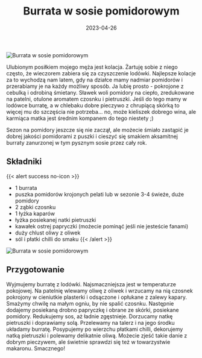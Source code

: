 ﻿---
title: "Burrata w sosie pomidorowym"
date: 2023-04-26
categories:
- dania główne
tags:
- burrata
- ser
- bez glutenu
- pomidory
- wegetariańskie
thumbnailImagePosition: "top"
---
![Burrata w sosie pomidorowym](/img/Burrata-w-sosie-pomidorowym/Burrata-w-sosie-pomidorowym-1.JPG)

Ulubionym posiłkiem mojego męża jest kolacja. Żartuję sobie z niego często, że wieczorem zabiera się za czyszczenie lodówki. Najlepsze kolacje za to wychodzą nam latem, gdy na działce mamy nadmiar pomidorów i przerabiamy je na każdy możliwy sposób. Ja lubię prosto - pokrojone z cebulką i odrobiną śmietany. Sławek woli pomidory na ciepło, zredukowane na patelni, otulone aromatem czosnku i pietruszki. Jeśli do tego mamy w lodówce burratę, a w chlebaku dobre pieczywo z chrupiącą skórką to więcej mu do szczęścia nie potrzeba... no, może kieliszek dobrego wina, ale karmiąca matka jest średnim kompanem do tego niestety ;) 
<!--more-->
Sezon na pomidory jeszcze się nie zaczął, ale możecie śmiało zastąpić je dobrej jakości pomidorami z puszki i cieszyć się smakiem aksamitnej burraty zanurzonej w tym pysznym sosie przez cały rok.

## Składniki
{{< alert success no-icon >}}
- 1 burrata 
- puszka pomidorów krojonych pelati lub w sezonie 3-4 świeże, duże pomidory
- 2 ząbki czosnku
- 1 łyżka kaparów
- łyżka posiekanej natki pietruszki
- kawałek ostrej papryczki (możecie pominąć jeśli nie jesteście fanami)
- duży chlust oliwy z oliwek
- sól i płatki chilli do smaku
{{< /alert >}}

![Burrata w sosie pomidorowym](/img/Burrata-w-sosie-pomidorowym/Burrata-w-sosie-pomidorowym-2.JPG)
## Przygotowanie
Wyjmujemy burratę z lodówki. Najsmaczniejsza jest w temperaturze pokojowej. 
Na patelnię wlewamy oliwę z oliwek i wrzucamy na nią czosnek pokrojony w cieniutkie plasterki i odsączone i opłukane z zalewy kapary. Smażymy chwilę na małym ogniu, by nie spalić czosnku. Następnie dodajemy posiekaną drobno papryczkę i obrane ze skórki, posiekane pomidory. Redukujemy sos, aż ładnie zgęstnieje. Dorzucamy natkę pietruszki i doprawiamy solą. Przelewamy na talerz i na jego środku układamy burratę. Posypujemy po wierzchu płatkami chilli, dekorujemy natką pietruszki i polewamy delikatnie oliwą. Możecie zjeść takie danie z dobrym pieczywem, ale świetnie sprawdzi się też w towarzystwie makaronu. Smacznego!
